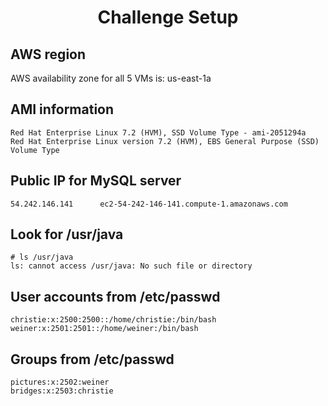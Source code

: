 # <center> Challenge Setup

## AWS region

AWS availability zone for all 5 VMs is: us-east-1a

## AMI information

```
Red Hat Enterprise Linux 7.2 (HVM), SSD Volume Type - ami-2051294a
Red Hat Enterprise Linux version 7.2 (HVM), EBS General Purpose (SSD) Volume Type
```

## Public IP for MySQL server

```
54.242.146.141		ec2-54-242-146-141.compute-1.amazonaws.com
```

## Look for /usr/java

```
# ls /usr/java
ls: cannot access /usr/java: No such file or directory
```

## User accounts from /etc/passwd

```
christie:x:2500:2500::/home/christie:/bin/bash
weiner:x:2501:2501::/home/weiner:/bin/bash
```

## Groups from /etc/passwd

```
pictures:x:2502:weiner
bridges:x:2503:christie
```
